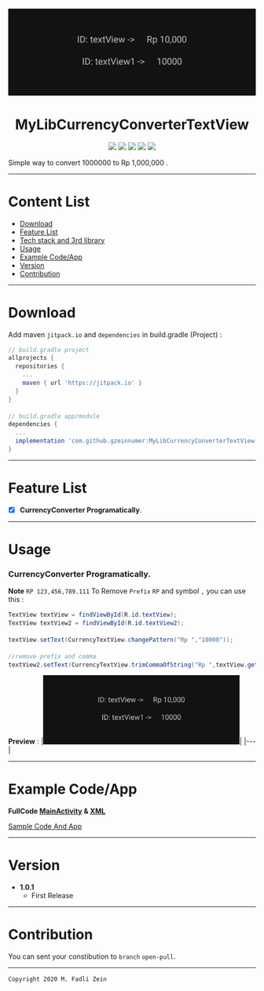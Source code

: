<p align="center">
  <img src="https://github.com/gzeinnumer/MyLibCurrencyConverterTextView/blob/master/preview/example1_1.jpg"/>
</p>

<h1 align="center">
    MyLibCurrencyConverterTextView
</h1>

<p align="center">
    <a><img src="https://img.shields.io/badge/Version-1.0.1-brightgreen.svg?style=flat"></a>
    <a><img src="https://img.shields.io/badge/ID-gzeinnumer-blue.svg?style=flat"></a>
    <a><img src="https://img.shields.io/badge/Java-Suport-green?logo=java&style=flat"></a>
    <a><img src="https://img.shields.io/badge/Kotlin-Suport-green?logo=kotlin&style=flat"></a>
    <a href="https://github.com/gzeinnumer"><img src="https://img.shields.io/github/followers/gzeinnumer?label=follow&style=social"></a>
    <br>
    <p>Simple way to convert 1000000 to Rp 1,000,000 .</p>
</p>

---
# Content List
* [Download](#download)
* [Feature List](#feature-list)
* [Tech stack and 3rd library](#tech-stack-and-3rd-library)
* [Usage](#usage)
* [Example Code/App](#example-codeapp)
* [Version](#version)
* [Contribution](#contribution)

---
# Download
Add maven `jitpack.io` and `dependencies` in build.gradle (Project) :
```gradle
// build.gradle project
allprojects {
  repositories {
    ...
    maven { url 'https://jitpack.io' }
  }
}

// build.gradle app/module
dependencies {
  ...
  implementation 'com.github.gzeinnumer:MyLibCurrencyConverterTextView:version'
}
```

---
# Feature List
- [x] **CurrencyConverter Programatically**.

---
# Usage

### CurrencyConverter Programatically.

**Note** `RP 123,456,789.111` To Remove `Prefix` `RP` and symbol `,` you can use this :
```java
TextView textView = findViewById(R.id.textView);
TextView textView2 = findViewById(R.id.textView2);

textView.setText(CurrencyTextView.changePattern("Rp ","10000"));

//remove prefix and comma
textView2.setText(CurrencyTextView.trimCommaOfString("Rp ",textView.getText().toString()));
```

**Preview** :
|<img src="https://github.com/gzeinnumer/MyLibCurrencyConverterTextView/blob/master/preview/example1_1.jpg" width="400"/>|
|---|

---
# Example Code/App

**FullCode [MainActivity](https://github.com/gzeinnumer/MyLibCurrencyConverterTextView/blob/master/app/src/main/java/com/gzeinnumer/mylibcurrencyconvertertextview/MainActivity.java)  & [XML](https://github.com/gzeinnumer/MyLibCurrencyConverterTextView/blob/master/app/src/main/res/layout/activity_main.xml)**

[Sample Code And App](https://github.com/gzeinnumer/MyLibCurrencyConverterTextViewExample)

---
# Version
- **1.0.1**
  - First Release

---
# Contribution
You can sent your constibution to `branch` `open-pull`.

---

```
Copyright 2020 M. Fadli Zein
```
